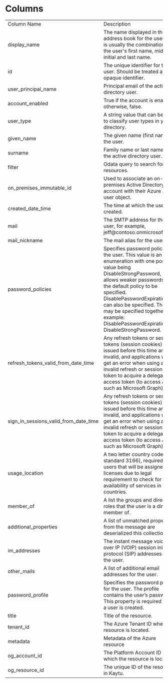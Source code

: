 # Columns  

<table>
	<tr><td>Column Name</td><td>Description</td></tr>
	<tr><td>display_name</td><td>The name displayed in the address book for the user. This is usually the combination of the user&#39;s first name, middle initial and last name.</td></tr>
	<tr><td>id</td><td>The unique identifier for the user. Should be treated as an opaque identifier.</td></tr>
	<tr><td>user_principal_name</td><td>Principal email of the active directory user.</td></tr>
	<tr><td>account_enabled</td><td>True if the account is enabled; otherwise, false.</td></tr>
	<tr><td>user_type</td><td>A string value that can be used to classify user types in your directory.</td></tr>
	<tr><td>given_name</td><td>The given name (first name) of the user.</td></tr>
	<tr><td>surname</td><td>Family name or last name of the active directory user.</td></tr>
	<tr><td>filter</td><td>Odata query to search for resources.</td></tr>
	<tr><td>on_premises_immutable_id</td><td>Used to associate an on-premises Active Directory user account with their Azure AD user object.</td></tr>
	<tr><td>created_date_time</td><td>The time at which the user was created.</td></tr>
	<tr><td>mail</td><td>The SMTP address for the user, for example, jeff@contoso.onmicrosoft.com.</td></tr>
	<tr><td>mail_nickname</td><td>The mail alias for the user.</td></tr>
	<tr><td>password_policies</td><td>Specifies password policies for the user. This value is an enumeration with one possible value being DisableStrongPassword, which allows weaker passwords than the default policy to be specified. DisablePasswordExpiration can also be specified. The two may be specified together; for example: DisablePasswordExpiration, DisableStrongPassword.</td></tr>
	<tr><td>refresh_tokens_valid_from_date_time</td><td>Any refresh tokens or sessions tokens (session cookies) issued before this time are invalid, and applications will get an error when using an invalid refresh or sessions token to acquire a delegated access token (to access APIs such as Microsoft Graph).</td></tr>
	<tr><td>sign_in_sessions_valid_from_date_time</td><td>Any refresh tokens or sessions tokens (session cookies) issued before this time are invalid, and applications will get an error when using an invalid refresh or sessions token to acquire a delegated access token (to access APIs such as Microsoft Graph).</td></tr>
	<tr><td>usage_location</td><td>A two letter country code (ISO standard 3166), required for users that will be assigned licenses due to legal requirement to check for availability of services in countries.</td></tr>
	<tr><td>member_of</td><td>A list the groups and directory roles that the user is a direct member of.</td></tr>
	<tr><td>additional_properties</td><td>A list of unmatched properties from the message are deserialized this collection.</td></tr>
	<tr><td>im_addresses</td><td>The instant message voice over IP (VOIP) session initiation protocol (SIP) addresses for the user.</td></tr>
	<tr><td>other_mails</td><td>A list of additional email addresses for the user.</td></tr>
	<tr><td>password_profile</td><td>Specifies the password profile for the user. The profile contains the user’s password. This property is required when a user is created.</td></tr>
	<tr><td>title</td><td>Title of the resource.</td></tr>
	<tr><td>tenant_id</td><td>The Azure Tenant ID where the resource is located.</td></tr>
	<tr><td>metadata</td><td>Metadata of the Azure resource</td></tr>
	<tr><td>og_account_id</td><td>The Platform Account ID in which the resource is located.</td></tr>
	<tr><td>og_resource_id</td><td>The unique ID of the resource in Kaytu.</td></tr>
</table>
